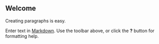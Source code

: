 ## Welcome

Creating paragraphs is easy.

Enter text in [Markdown](http://daringfireball.net/projects/markdown/). Use the toolbar above, or click the **?** button for formatting help.
